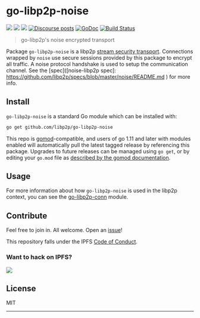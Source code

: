 # go-libp2p-noise

[![](https://img.shields.io/badge/made%20by-ETHBerlinZwei-blue.svg?style=flat-square)](https://ethberlinzwei.com)
[![](https://img.shields.io/badge/project-libp2p-yellow.svg?style=flat-square)](https://libp2p.io/)
[![](https://img.shields.io/badge/freenode-%23libp2p-yellow.svg?style=flat-square)](http://webchat.freenode.net/?channels=%23libp2p)
[![Discourse posts](https://img.shields.io/discourse/https/discuss.libp2p.io/posts.svg)](https://discuss.libp2p.io)
[![GoDoc](https://godoc.org/github.com/libp2p/go-libp2p-noise?status.svg)](https://godoc.org/github.com/libp2p/go-libp2p-noise)
[![Build Status](https://travis-ci.org/libp2p/go-libp2p-noise.svg?branch=master)](https://travis-ci.org/libp2p/go-libp2p-noise)

> go-libp2p's noise encrypted transport

Package `go-libp2p-noise` is a libp2p [stream security transport](https://github.com/libp2p/go-stream-security). Connections wrapped by `noise` use secure sessions provided by this package to encrypt all traffic. A noise protocol handshake is used to setup the communication channel. See the [spec]([noise-libp2p spec]: https://github.com/libp2p/specs/blob/master/noise/README.md
) for more info.

## Install

`go-libp2p-noise` is a standard Go module which can be installed with:

```sh
go get github.com/libp2p/go-libp2p-noise
```

This repo is [gomod](https://github.com/golang/go/wiki/Modules)-compatible, and users of
go 1.11 and later with modules enabled will automatically pull the latest tagged release
by referencing this package. Upgrades to future releases can be managed using `go get`,
or by editing your `go.mod` file as [described by the gomod documentation](https://github.com/golang/go/wiki/Modules#how-to-upgrade-and-downgrade-dependencies).

## Usage

For more information about how `go-libp2p-noise` is used in the libp2p context, you can see the [go-libp2p-conn](https://github.com/libp2p/go-libp2p-conn) module.

## Contribute

Feel free to join in. All welcome. Open an [issue](https://github.com/libp2p/go-libp2p-noise/issues)!

This repository falls under the IPFS [Code of Conduct](https://github.com/libp2p/community/blob/master/code-of-conduct.md).

### Want to hack on IPFS?

[![](https://cdn.rawgit.com/jbenet/contribute-ipfs-gif/master/img/contribute.gif)](https://github.com/ipfs/community/blob/master/contributing.md)

## License

MIT

---